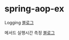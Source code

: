 # spring-aop-ex

Logging
[블로그](https://velog.io/@dhk22/Spring-AOP-%EA%B0%84%EB%8B%A8%ED%95%9C-AOP-%EC%A0%81%EC%9A%A9-%EC%98%88%EC%A0%9C-Logging)

메서드 실행시간 측정
[블로그](https://velog.io/@dhk22/Spring-AOP-%EA%B0%84%EB%8B%A8%ED%95%9C-AOP-%EC%A0%81%EC%9A%A9-%EC%98%88%EC%A0%9C-%EB%A9%94%EC%84%9C%EB%93%9C-%EC%8B%A4%ED%96%89%EC%8B%9C%EA%B0%84-%EC%B8%A1%EC%A0%95)

